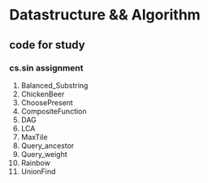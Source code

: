 # Datastructure && Algorithm

## code for study

### cs.sin assignment

1. Balanced_Substring
2. ChickenBeer
3. ChoosePresent
4. CompositeFunction
5. DAG
6. LCA
7. MaxTile
8. Query_ancestor
9. Query_weight
10. Rainbow
11. UnionFind
